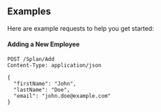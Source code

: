 ## Examples

Here are example requests to help you get started:

#### Adding a New Employee

```http
POST /Splan/Add
Content-Type: application/json

{
  "firstName": "John",
  "lastName": "Doe",
  "email": "john.doe@example.com"
}

